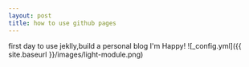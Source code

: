 ```yaml
---
layout: post
title: how to use github pages
---
```


first day to use jeklly,build a personal blog
I'm Happy!
![_config.yml]({{ site.baseurl }}/images/light-module.png)

